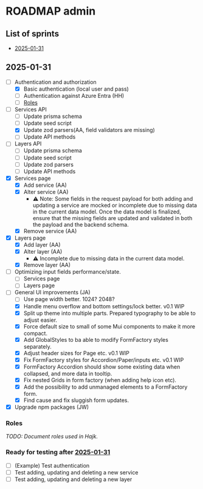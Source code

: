 # ROADMAP admin

## List of sprints

- [2025-01-31](#2025-01-31)

## 2025-01-31

- [ ] Authentication and authorization
  - [x] Basic authentication (local user and pass)
  - [ ] Authentication against Azure Entra (HH)
  - [ ] [Roles](#roles)
- [ ] Services API
  - [ ] Update prisma schema
  - [ ] Update seed script
  - [x] Update zod parsers(AA, field validators are missing)
  - [ ] Update API methods
- [ ] Layers API
  - [ ] Update prisma schema
  - [ ] Update seed script
  - [ ] Update zod parsers
  - [ ] Update API methods
- [x] Services page
  - [x] Add service (AA)
  - [x] Alter service (AA)
    - ⚠️ Note: Some fields in the request payload for both adding and updating a service are mocked or incomplete due to missing data in the current data model. Once the data model is finalized, ensure that the missing fields are updated and validated in both the payload and the backend schema.
  - [x] Remove service (AA)
- [x] Layers page
  - [x] Add layer (AA)
  - [x] Alter layer (AA)
    - ⚠️ Incomplete due to missing data in the current data model.
  - [x] Remove layer (AA)
- [ ] Optimizing input fields performance/state.
  - [ ] Services page
  - [ ] Layers page
- [ ] General UI improvements (JA)
  - [ ] Use page width better. 1024? 2048?
  - [x] Handle menu overflow and bottom settings/lock better. v0.1 WIP
  - [x] Split up theme into multiple parts. Prepared typography to be able to adjust easier.
  - [x] Force default size to small of some Mui components to make it more compact.
  - [x] Add GlobalStyles to ba able to modify FormFactory styles separately.
  - [x] Adjust header sizes for Page etc. v0.1 WIP
  - [x] Fix FormFactory styles for Accordion/Paper/inputs etc. v0.1 WIP
  - [x] FormFactory Accordion should show some existing data when collapsed, and more data in tooltip.
  - [x] Fix nested Grids in form factory (when adding help icon etc).
  - [x] Add the possibility to add unmanaged elements to a FormFactory form.
  - [x] Find cause and fix sluggish form updates.
- [x] Upgrade npm packages (JW)

### Roles

_TODO: Document roles used in Hajk._

### Ready for testing after [2025-01-31](#2025-01-31)

- [ ] (Example) Test authentication
- [ ] Test adding, updating and deleting a new service
- [ ] Test adding, updating and deleting a new layer
